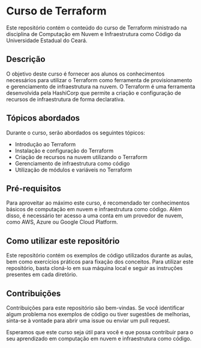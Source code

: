 # Curso de Terraform

Este repositório contém o conteúdo do curso de Terraform ministrado na disciplina de Computação em Nuvem e Infraestrutura como Código da Universidade Estadual do Ceará.

## Descrição

O objetivo deste curso é fornecer aos alunos os conhecimentos necessários para utilizar o Terraform como ferramenta de provisionamento e gerenciamento de infraestrutura na nuvem. O Terraform é uma ferramenta desenvolvida pela HashiCorp que permite a criação e configuração de recursos de infraestrutura de forma declarativa.

## Tópicos abordados

Durante o curso, serão abordados os seguintes tópicos:

- Introdução ao Terraform
- Instalação e configuração do Terraform
- Criação de recursos na nuvem utilizando o Terraform
- Gerenciamento de infraestrutura como código
- Utilização de módulos e variáveis no Terraform

## Pré-requisitos

Para aproveitar ao máximo este curso, é recomendado ter conhecimentos básicos de computação em nuvem e infraestrutura como código. Além disso, é necessário ter acesso a uma conta em um provedor de nuvem, como AWS, Azure ou Google Cloud Platform.

## Como utilizar este repositório

Este repositório contém os exemplos de código utilizados durante as aulas, bem como exercícios práticos para fixação dos conceitos. Para utilizar este repositório, basta cloná-lo em sua máquina local e seguir as instruções presentes em cada diretório.

## Contribuições

Contribuições para este repositório são bem-vindas. Se você identificar algum problema nos exemplos de código ou tiver sugestões de melhorias, sinta-se à vontade para abrir uma issue ou enviar um pull request.

Esperamos que este curso seja útil para você e que possa contribuir para o seu aprendizado em computação em nuvem e infraestrutura como código.

